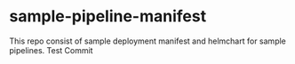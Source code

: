 # sample-pipeline-manifest
This repo consist of sample deployment manifest and helmchart for sample pipelines.
Test Commit
